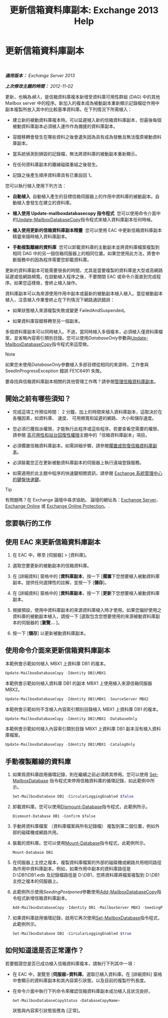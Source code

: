 ﻿---
title: '更新信箱資料庫副本: Exchange 2013 Help'
TOCTitle: 更新信箱資料庫副本
ms:assetid: bead3cc5-7d50-446f-95b7-e432bcb7968e
ms:mtpsurl: https://technet.microsoft.com/zh-tw/library/Dd351100(v=EXCHG.150)
ms:contentKeyID: 50474145
ms.date: 05/21/2018
mtps_version: v=EXCHG.150
ms.translationtype: MT
---

# 更新信箱資料庫副本

 

_**適用版本：** Exchange Server 2013_

_**上次修改主題的時間：** 2012-11-02_

更新，也稱為*植入*，是信箱資料庫複本新增至資料庫可用性群組 (DAG) 中的其他 Mailbox server 中的程序。新加入的複本成為被動副本重新顯示記錄檔從作用中副本複製所放入其中的比較基準資料庫。在下列情況下所需植入：

  - 建立新的被動資料庫複本時。可以延遲植入新的信箱資料庫副本，但最後每個被動資料庫副本必須植入運作作為備援的資料庫副本。

  - 容錯移轉會發生在哪些資料之後會遺失因為具有成為發散且無法復原被動資料庫副本。

  - 當系統偵測到損毀的記錄檔，無法將資料庫的被動副本重新顯示。

  - 在任何資料庫副本的離線磁碟重組之後發生。

  - 記錄之後產生順序資料庫具有已重設回 1。

您可以執行植入使用下列方法：

  - **自動植入**  自動植入產生的目標信箱伺服器上的作用中資料庫的被動副本。自動植入會發生在建立的資料庫。

  - **植入使用 Update-mailboxdatabasecopy 指令程式**  您可以使用命令介面中的[Update-MailboxDatabaseCopy](https://technet.microsoft.com/zh-tw/library/dd335201\(v=exchg.150\))指令程式來植入資料庫副本任何時候。

  - **植入使用更新的信箱資料庫副本精靈**  您可以使用 EAC 中更新信箱資料庫副本精靈來隨時植入資料庫副本。

  - **手動複製離線的資料庫**  您可以卸載資料庫的主動副本並將資料庫檔案複製到相同 DAG 中的另一個信箱伺服器上的相同位置。如果您使用此方法，將會中斷服務中的因為程序需要您卸載資料庫。

更新的資料庫副本可能需要很長的時間，尤其是當要複製的資料庫是大型或高網路延遲或低網路頻寬。在啟動植入程序之後，不要關閉 EAC 或命令介面直到完成程序。如果您這樣做，會終止植入操作。

資料庫副本可以為來源使用作用中副本或最新的被動副本植入植入。當從被動副本植入，注意植入作業會終止在下列情況下網路通訊錯誤：

  - 如果狀態植入來源複製失敗或變更 FailedAndSuspended。

  - 如果資料庫容錯移轉至另一個副本。

多個資料庫副本可以同時植入。不過，當同時植入多個複本，必須植入僅資料庫檔案，並省略內容索引類別目錄。您可以使用*DatabaseOnly*參數與[Update-MailboxDatabaseCopy](https://technet.microsoft.com/zh-tw/library/dd335201\(v=exchg.150\))指令程式來這麼做。


> [!NOTE]  
> 如果您未使用<em>DatabaseOnly</em>參數植入多部目標從相同的來源時，工作會與 SeedInProgressException 錯誤 FE1C6491 失敗。




要尋找與信箱資料庫副本相關的其他管理工作嗎？請參閱[管理信箱資料庫副本](managing-mailbox-database-copies-exchange-2013-help.md)。

## 開始之前有哪些須知？

  - 完成這項工作預估時間： 2 分鐘，加上的時間來植入資料庫副本，這取決於在各種因素，如資料庫、 速度、 可用頻寬和延遲的網路、 大小和儲存速度。

  - 您必須已獲指派權限，才能執行此程序或這些程序。若要查看您需要的權限，請參閱 [高可用性和站台回復性權限](high-availability-and-site-resilience-permissions-exchange-2013-help.md)主題中的「信箱資料庫副本」項目。

  - 必須擱置信箱資料庫副本。如需詳細步驟，請參閱[擱置或恢復信箱資料庫副本](suspend-or-resume-a-mailbox-database-copy-exchange-2013-help.md)。

  - 必須裝載您正在更新被動資料庫副本的伺服器上執行遠端登錄服務。

  - 如需適用於此主題中程序的快速鍵相關資訊，請參閱 [Exchange 系統管理中心的鍵盤快速鍵](keyboard-shortcuts-in-the-exchange-admin-center-exchange-online-protection-help.md)。


> [!TIP]  
> 有問題嗎？在 Exchange 論壇中尋求協助。 論壇的網址為：<a href="https://go.microsoft.com/fwlink/p/?linkid=60612">Exchange Server</a>、 <a href="https://go.microsoft.com/fwlink/p/?linkid=267542">Exchange Online</a> 或 <a href="https://go.microsoft.com/fwlink/p/?linkid=285351">Exchange Online Protection</a>。.




## 您要執行的工作

## 使用 EAC 來更新信箱資料庫副本

1.  在 EAC 中，移至 \[伺服器\] \> \[資料庫\]。

2.  選取您要更新的被動副本的信箱資料庫。

3.  在 \[詳細資料\] 窗格中的 \[**資料庫副本**，按一下 \[**擱置**下您想要植入被動資料庫副本。提供任何選擇性的註解，並按一下 \[**儲存**\]。

4.  在 \[詳細資料\] 窗格中的 \[**資料庫副本**，按一下 \[**更新**下您想要植入被動資料庫副本。

5.  根據預設，使用中資料庫副本的來源資料庫植入時才使用。如果您偏好使用之資料庫的被動副本植入，請按一下 \[選取包含您想要使用的來源被動資料庫副本的伺服器的 \[**瀏覽...** \]。

6.  按一下 \[**儲存**\] 以更新被動資料庫副本。

## 使用命令介面來更新信箱資料庫副本

本範例會示範如何植入 MBX1 上資料庫 DB1 的複本。

```powershell
Update-MailboxDatabaseCopy -Identity DB1\MBX1
```

本範例會示範如何植入資料庫 DB1 的副本 MBX1 上使用植入來源信箱伺服器 MBX2。

```powershell
Update-MailboxDatabaseCopy -Identity DB1\MBX1 -SourceServer MBX2
```

本範例會示範如何不含植入內容索引類別目錄植入 MBX1 上資料庫 DB1 的複本。

```powershell
Update-MailboxDatabaseCopy -Identity DB1\MBX1 -DatabaseOnly
```

本範例會示範如何植入內容索引類別目錄 MBX1 上資料庫 DB1 副本沒有植入資料庫檔案。

```powershell
Update-MailboxDatabaseCopy -Identity DB1\MBX1 -CatalogOnly
```

## 手動複製離線的資料庫

1.  如果爲資料庫啟用循環記錄，則在繼續之前必須將其停用。您可以使用 [Set-MailboxDatabase](https://technet.microsoft.com/zh-tw/library/bb123971\(v=exchg.150\)) 指令程式來停用信箱資料庫的循環記錄，如此範例中所示。
    
    ```powershell
    Set-MailboxDatabase DB1 -CircularLoggingEnabled $false
    ```

2.  卸載資料庫。您可以使用[Dismount-Database](https://technet.microsoft.com/zh-tw/library/bb124936\(v=exchg.150\))指令程式，此範例所示。
    
        Dismount-Database DB1 -Confirm $false

3.  手動將資料庫檔案 （資料庫檔案與所有記錄檔） 複製到第二個位置，例如外部的磁碟機或網路共用。

4.  裝載的資料庫。您可以使用[Mount-Database](https://technet.microsoft.com/zh-tw/library/aa998871\(v=exchg.150\))指令程式，此範例所示。
    
        Mount-Database DB1

5.  在伺服器上主控之複本，複製資料庫檔案的外部的磁碟機或網路共用相同路徑為作用中資料庫副本。例如，如果作用中副本的資料庫路徑是 D:\\DB1\\DB1.edb 及記錄檔路徑是 D:\\DB1，您將資料庫將檔案複製到 D:\\DB1 主控之複本的伺服器上。

6.  此範例所示使用*SeedingPostponed*參數使用[Add-MailboxDatabaseCopy](https://technet.microsoft.com/zh-tw/library/dd298105\(v=exchg.150\))指令程式新增信箱資料庫副本。
    
    ```powershell
    Add-MailboxDatabaseCopy -Identity DB1 -MailboxServer MBX3 -SeedingPostponed
    ```

7.  如果資料庫啟用循環記錄，啟用它再次使用[Set-MailboxDatabase](https://technet.microsoft.com/zh-tw/library/bb123971\(v=exchg.150\))指令程式，此範例所示。
    
    ```powershell
    Set-MailboxDatabase DB1 -CircularLoggingEnabled $true
    ```

## 如何知道這是否正常運作？

若要驗證您是否已成功植入信箱資料庫複本，請執行下列其中一項：

  - 在 EAC 中，瀏覽至 \[**伺服器**\>**資料庫**。選取已植入資料庫。在 \[詳細資料\] 窗格中會顯示的資料庫副本和其內容索引狀態，以及目前的複製佇列長度。

  - 在命令介面中執行下列命令來確認信箱資料庫副本成功植入且狀況良好。
    
    ```powershell
    Get-MailboxDatabaseCopyStatus <DatabaseCopyName>
    ```
    
    狀態與內容索引狀態皆應為 \[正常\]。

